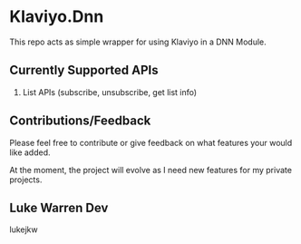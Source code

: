 # Klaviyo.Dnn

This repo acts as simple wrapper for using Klaviyo in a DNN Module.

## Currently Supported APIs

1. List APIs (subscribe, unsubscribe, get list info)

## Contributions/Feedback

Please feel free to contribute or give feedback on what features your would like added.

At the moment, the project will evolve as I need new features for my private projects.

## Luke Warren Dev

lukejkw